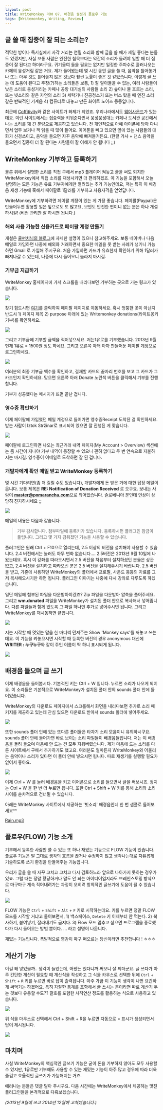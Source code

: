```yaml
---
layout: post
title: WriteMonkey 리뷰 07. 배경음 설정과 플로우 기능
tags: [Writemonkey, Writing, Review] 
---
```


<div id="toc"><p class="toc_title"></p></div>

## 글 쓸 때 집중이 잘 되는 소리는?

적막한 방이나 독서실에서 사각 거리는 연필 소리와 함께 글을 쓸 때가 제일 좋다는 분들도 있겠지만, 사실 보통 사람은 완전한 침묵보다는 약간의 소리가 들려야 일할 때 더 집중이 잘 된다고 하더라구요. 귀기울여 들을 필요는 없지만 일정한 주파수로 흘러나오는 카페의 웅성거림 같은 거요. 제가 들어봤는데 몇 시간 동안 글을 쓸 때, 음악을 틀어놓거나 또는 아무 것도 틀어놓지 않은 것보다 훨씬 능률이 좋은 것 같았습니다. 이렇게 글 쓰는 데 도움이 된다고 주장(?)하는 소리들은 보통, 1) 잘 알아들을 수 없는, 여러 사람들이 낮은 소리로 웅성거리는 카페나 공항 대기실의 사람들 소리 2) 숲이나 물 흐르는 소리, 또는 빗소리와 같은 자연의 소리 3) 세탁기나 진공청소기 또는 버스 탔을 때 엔진 소리 같은 반복적인 기계음 4) 컴퓨터로 대놓고 만든 화이트 노이즈 등등입니다.

최근에 [Coffitivity](http://coffitivity.com/)와 같은 사이트가 화제가 되었죠. 우리나라에서도 [웨어사운드](http://wheresound.com/)가 있는데요. 이런 사이트에서는 집중력을 키워준다면서 웅성웅성대는 카페나 도서관 공간에서 나는 소리를 꽤 긴 분량으로 제공하고 있습니다. 전 개인적으로 아예 아이폰에 담아 다니면서 업무 보거나 책 읽을 때 많이 들어요. 이어폰을 빼고 있으면 옆에 있는 사람들의 대화가 신경쓰이고, 음악을 들으면 자꾸 음악에 빠져들거든요. (한글 가사 + 댄스 음악을 들으면서 집중이 더 잘 된다는 사람들이 잘 이해가 안 됩니다 ;;)


## WriteMonkey 기부하고 등록하기

물론 위에서 설명한 소리를 직접 구해서 mp3 플레이어 켜놓고 글을 써도 되지만 WriteMonkey에서 직접 소리를 재생시키면 더 편리하겠죠. 이 기능을 포함해서 오늘 설명하는 모든 기능은 유료 기부자에게만 열려있는 추가 기능인데요, 저는 특히 이 배경음 재생 기능에 혹해서 페이팔로 1달러를 기부하고 사용자격을 얻었답니다. 

WriteMonkey에 기부하려면 페이팔 계정이 있는 게 가장 좋습니다. 페이팔(Paypal)은 만들어두면 활용할 일은 앞으로도 또 많고요, 보안도 안전한 편이니 없는 분은 하나 개설하시길! (비번 관리만 잘 하시면 됩니다.)

### 해외 사용 가능한 신용카드로 페이팔 계정 만들기
개설은 [쿨펀치님의 블로그](http://coolpunch.tistory.com/495)에 자세한 설명이 있으니 참고해주세요. 보통 네이버나 다음 메일로 가입하면 나중에 해외와 거래하면서 중요한 메일을 못 받는 사례가 생기니 가능하면 Gmail 로 가입해 주시구요. 처음 가입하면 카드가 유효한지 확인하기 위해 1달러가 빠져나갈 수 있는데, 나중에 다시 들어오니 놀라지 마시길. 


### 기부금 지급하기
WriteMonkey 홈페이지에 가서 스크롤을 내리다보면 기부하는 곳으로 가는 링크가 있습니다. 

![](http://farm4.staticflickr.com/3701/9935600114_a4eed73905.jpg)

찾기 힘드시면 [여기](http://goo.gl/7IwiwB)를 클릭하여 페이팔 페이지로 이동하세요. 혹시 엉뚱한 곳이 아닌지 반드시 1) 페이지 제목 2) purpose 아래에 있는 Writemonkey donations(라이트몽키 기부)를 확인하세요. 

![](http://farm8.staticflickr.com/7339/9935563155_12e3765c6d.jpg)

그리고 기부금에 기부할 금액을 적어넣으세요. 저는1유로를 기부했습니다. 2013년 9월 현재 1유로 = 1500원 정도 하네요. 그리고 오른쪽 아래 아까 만들어둔 페이팔 계정으로 로그인하세요. 

![](http://farm8.staticflickr.com/7361/9935695353_183aa525fa_z.jpg)

여러분의 최종 기부금 액수를 확인하고, 결재할 카드의 끝자리 번호를 보고 그 카드가 그 카드인지 확인하세요. 맞으면 오른쪽 아래 Donate 노란색 버튼을 클릭해서 기부를 진행합니다. 

기부가 성공했다는 메시지가 뜨면 끝난 겁니다. 


### 영수증 확인하기

이제 페이팔에 가입했던 메일 계정으로 들어가면 영수증Receipt  도착된 걸 확인하세요. 받는 사람이 Iztok Stržinar로 표시되어 있으면 잘 진행된 게 맞습니다. 

![](http://farm8.staticflickr.com/7456/9935694913_5f4606e9e5_n.jpg)

페이팔에 로그인하면 나오는 최근거래 내역 페이지(My Account > Overview) 섹션에는 좀 시간이 지나야 기부 내역이 등장할 수 있으니 괜히 없다고 두 번 연속으로 지불하지는 마시길. 영수증이 이메일로 도착하면 잘 된 겁니다. 


### 개발자에게 확인 메일 받고 WriteMonkey 등록하기 

몇 시간 기다리면(좀 더 걸릴 수도 있습니다), 개발자에게 돈 받은 거에 대한 답장 메일이 옵니다. 보통 제목은 **RE: Notification of Donation Received** 로 오구요. 보내는 사람이 **master@pomarancha.com**으로 되어있습니다. 슬로베니아 분인데 인상이 상당히 진지하시네요 ;; 

![](http://farm3.staticflickr.com/2863/9935694923_c685428348.jpg)

메일의 내용은 다음과 같습니다. 

> 기부 감사합니다. 첨부파일에 등록키가 있습니다. 등록하시면 플러그인 잠금이 풀립니다. 그리고 몇 가지 감춰졌던 기능을 사용할 수 있습니다. 

플러그인은 원래 Ctrl + F10으로 열리는데, 2.5 이상의 버전을 설치해야 사용할 수 있습니다. 2.4 버전에서는 눌러도 아무 변화 없습니다.... 2.5버전은 2013년 9월 10일에 나왔는데요. 혹시 이 강좌를 따라오시면서 2.5 버전을 처음부터 설치하셨던 분들은 상관 없고, 2.4 버전을 설치하고 따라오신 분은 2.5 버전을 설치해주시기 바랍니다. 2.5 버전을 받고, 기존에 사용하던 WriteMonkey의 폴더에서 프로필, 사운드 등등의 자료를 그저 복사해오시기만 하면 됩니다. 플러그인 이야기는 나중에 다시 강좌로 다루도록 하겠습니다. 

일단 메일에 첨부된 파일을 다운받아야겠죠? Zip 파일을 다운받아 압축을 풀어주세요. 그리고 **wm.donated** 파일을 WriteMonkey가 설치된 폴더 안으로 복사해서 넣어줍니다. 다른 파일들과 함께 있도록 그 파일 하나만 추가로 넣어주시면 됩니다. 그리고 WriteMonkey를 재시동하면 끝입니다. 

![](http://farm4.staticflickr.com/3702/9935577936_b7d557cbdb_b.jpg)

저는 시작할 때 멋있는 말을 한 마디씩 던져주는 Show 'Monkey says'를 꺼놓고 쓰는데요. 이 기능을 켜놓으시면 시작할 때 등록한 버전의 경우 anonymous 대신에 **WRITER : 누구누구**와 같이 주인 이름이 딱 하니 표시되게 됩니다. 

![](http://farm6.staticflickr.com/5499/9935695883_29c2e8e2fc.jpg)



## 배경음 들으며 글 쓰기 
이제 배경음을 들어봅시다. 기본적인 키는 Ctrl + W 입니다. 누르면 소리가 나오게 되지요. 이 소리들은 기본적으로 WriteMonkey가 설치된 폴더 안의 sounds 폴더 안에 들어있습니다. 

WriteMonkey의 다운로드 페이지에서 스크롤해서 화면을 내리다보면 추가로 소리 패키지를 제공하고 있는데 관심 있으면 다운로드 받아서 sounds 폴더에 넣어주세요. 

![](http://farm3.staticflickr.com/2813/9935577466_e898f44dfb.jpg)

또한 sounds 폴더 안에 있는 또다른 폴더들은 타자기 소리 모음이니 유의하시구요. sounds 폴더 안에 들어가면 바로 보이는 소리 파일들이 배경음들입니다. 저는 이 배경음을 돌려 들으며 마음에 안 드는 건 모두 지워버렸습니다. 제가 마음에 드는 소리를 다른 사이트에서 구해서 추가하기도 했고요. 여러분도 얼마든지 WriteMonkey와 어울리는 음악이나 소리가 있다면 이 폴더 안에 넣으시면 됩니다. 따로 재생기를 실행할 필요가 없어서 좋아요. 

![](http://farm3.staticflickr.com/2846/9935577446_4248d67fc1_n.jpg)

이제 Ctrl + W 를 눌러 배경음을 키고 이어폰으로 소리를 들으면서 글을 써보시죠. 정지는 Ctrl + W 을 한 번 더 누르면 됩니다. 또한 Ctrl + Shift + W 키를 통해 소리와 소리 사이를 순차적으로 건너뛸 수 있습니다. 

아래는 WriteMonkey 사이트에서 제공하는 '빗소리' 배경음인데 한 번 샘플로 들어보세요^^

[Rain.mp3](http://seoulrain.net/wp/wp-content/uploads/2013/09/Rain.mp3)





## 플로우(FLOW) 기능 소개

기부해서 등록한 사람만 쓸 수 있는 또 하나 재밌는 기능으로  FLOW 기능이 있습니다. 플로우 기능은 말 그대로 생각의 흐름을 끊거나 수정하지 않고 생각나는대로 자유롭게 기술하도록 쓰기 환경을 만들어주는 기능입니다. 

우리가 글을 쓸 때 자꾸 고치고 고치고 다시 검토하느라 앞으로 나아가지 못하는 경우가 있죠. 그럴 때는 정말 황당하거나 말도 안 되는 아이디어일지라도 브레인스토밍 방식으로 마구마구 계속 적어내려가는 과정이 오히려 창의적인 글쓰기에 도움이 될 수 있습니다. 

![](http://farm4.staticflickr.com/3821/9935695673_448336806a_n.jpg)

FLOW 기능은 `Ctrl` + `Shift` + `Alt` + `F` 키로 시작하는데요. 키를 누르면 정말 FLOW 모드를 시작할 거냐고 물어보면서, 1) 백스페이스, `Delete` 키 이제부터 안 먹는다. 2) 복사하기, 붙여넣기, 잘라내기도 금지다. 3) Flow 모드 멈추고 싶으면 프로그램을 종료했다가 다시 들어오는 방법 뿐이다. ... 라고 설명이 나옵니다. 

재밌는 기능입니다. 폭발적으로 영감이 마구 떠오르는 당신이라면 추천합니다 ! ㅎㅎㅎ




## 계산기 기능

이걸 왜 넣었을까.. 생각이 들었는데, 어쨌든 있다니까 써보니 잘 되더군요. 글 쓰다가 아주 간단한 계산이 필요할 때 계산식을 작성하고 그 식을 카우스로 선택한 뒤에 `Ctrl` + `Shift` + `R` 키를 누르면 바로 답이 출력됩니다. 아주 가끔 이 기능이 생각이 나면 요긴하게 써먹기는 하겠어요. 특히 자잘한 통계를 포함해서 글 쓰시는 분이라면 따로 계산기 두는 것보다 유용할 수도?? 괄호를 포함한 사칙연산 정도를 활용하는 식으로 사용하고 있습니다. 

![](http://farm4.staticflickr.com/3805/9935695473_ed44e8513d.jpg)


위 식을 마우스로 선택해서 Ctrl + Shift + R을 누르면 자동으로 = 표시가 생성되면서 답이 제시됩니다.

![](http://farm4.staticflickr.com/3690/9935600204_44c65ddfa3.jpg)

## 마치며

사실 WriteMonkey의 핵심적인 글쓰기 기능은 굳이 돈을 기부하지 않아도 모두 사용할 수 있지만, 1유로만 기부해도 사용할 수 있는 재밌는 기능이 아주 많고 경우에 따라 더욱 즐겁고 효율적인 글쓰기가 가능해지는 거죠.

에러나는 분들은 댓글 달아 주시구요. 다음 시간에는 WriteMonkey에서 제공하는 멋진 플러그인들을 본격적으로 다뤄보겠습니다. 

*(2013년 9월에 쓰고 2014년 12월에 고쳐썼습니다.)*
